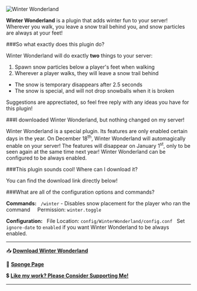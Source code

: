 ![Winter Wonderland](http://i.imgur.com/66QQ5Vv.png)

**Winter Wonderland** is a plugin that adds winter fun to your server! Wherever you walk, you leave a snow trail behind you, and snow particles are always at your feet! 

###So what exactly does this plugin do?

Winter Wonderland will do exactly **two** things to your server:

1. Spawn snow particles below a player's feet when walking
2. Wherever a player walks, they will leave a snow trail behind
  - The snow is temporary disappears after 2.5 seconds
  - The snow is special, and will not drop snowballs when it is broken

Suggestions are apprectiated, so feel free reply with any ideas you have for this plugin!

###I downloaded Winter Wonderland, but nothing changed on my server!

Winter Wonderland is a special plugin. Its features are only enabled certain days in the year. On December 18<sup>th</sup>, Winter Wonderland will automagically enable on your server! The features will disappear on January 1<sup>st</sup>, only to be seen again at the same time next year! Winter Wonderland can be configured to be always enabled.

###This plugin sounds cool! Where can I download it?

You can find the download link directly below!

###What are all of the configuration options and commands?

**Commands:**
&nbsp; `/winter` - Disables snow placement for the player who ran the command
&nbsp;&nbsp;&nbsp; Permission: `winter.toggle`

**Configuration:**
&nbsp; File Location: `config/WinterWonderland/config.conf`
&nbsp; Set `ignore-date` to `enabled` if you want Winter Wonderland to be always enabled.

---

:inbox_tray: [**Download Winter Wonderland**][1]

:link: [**Sponge Page**][2]

:heavy_dollar_sign: [**Like my work? Please Consider Supporting Me!**][3]

---

[1]: https://github.com/Flibio/WinterWonderland/releases
[2]: https://forums.spongepowered.org/t/winter-wonderland-winter-fun-for-your-server/9941
[3]: http://flibio.weebly.com/support-me.html
